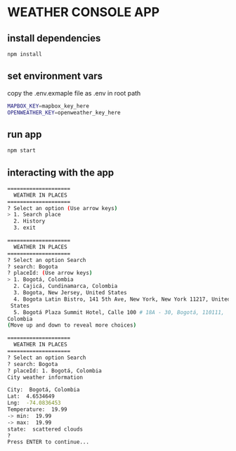# WEATHER CONSOLE APP

## install dependencies

```bash
npm install
```

## set environment vars

copy the .env.exmaple file as .env in root path

```bash
MAPBOX_KEY=mapbox_key_here
OPENWEATHER_KEY=openweather_key_here
```

## run app

```bash
npm start
```

## interacting with the app

```bash
====================
  WEATHER IN PLACES
====================
? Select an option (Use arrow keys)
> 1. Search place
  2. History
  3. exit
```

```bash
====================
  WEATHER IN PLACES
====================
? Select an option Search
? search: Bogota
? placeId: (Use arrow keys)
> 1. Bogotá, Colombia
  2. Cajicá, Cundinamarca, Colombia
  3. Bogota, New Jersey, United States
  4. Bogota Latin Bistro, 141 5th Ave, New York, New York 11217, United
 States
  5. Bogotá Plaza Summit Hotel, Calle 100 # 18A - 30, Bogotá, 110111,  
Colombia
(Move up and down to reveal more choices)
```

```bash
====================
  WEATHER IN PLACES
====================
? Select an option Search
? search: Bogota
? placeId: 1. Bogotá, Colombia
City weather information

City:  Bogotá, Colombia
Lat:  4.6534649
Lng:  -74.0836453
Temperature:  19.99
-> min:  19.99
-> max:  19.99
state:  scattered clouds
?
Press ENTER to continue...
```
